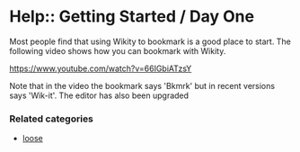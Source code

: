 # Help:: Getting Started / Day One

Most people find that using Wikity to bookmark is a good place to start. The following video shows how you can bookmark with Wikity. 

https://www.youtube.com/watch?v=66IGbiATzsY 

Note that in the video the bookmark says 'Bkmrk' but in recent versions says 'Wik-it'. The editor has also been upgraded



### Related categories

- [loose](../loose)
